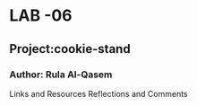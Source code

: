 
# LAB -06

## Project:cookie-stand

### Author: Rula Al-Qasem


Links and Resources
Reflections and Comments